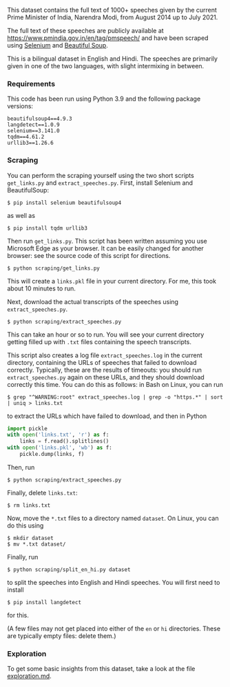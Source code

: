 This dataset contains the full text of 1000+ speeches given by the current Prime Minister of India, Narendra Modi, from August 2014 up to July 2021.

The full text of these speeches are publicly available at <https://www.pmindia.gov.in/en/tag/pmspeech/> and have been scraped using [Selenium](https://pypi.org/project/selenium/) and [Beautiful Soup](https://pypi.org/project/beautifulsoup4/).

This is a bilingual dataset in English and Hindi. The speeches are primarily given in one of the two languages, with slight intermixing in between.

### Requirements

This code has been run using Python 3.9 and the following package versions:
```
beautifulsoup4==4.9.3
langdetect==1.0.9
selenium==3.141.0
tqdm==4.61.2
urllib3==1.26.6
```

### Scraping

You can perform the scraping yourself using the two short scripts `get_links.py` and `extract_speeches.py`. First, install Selenium and BeautifulSoup:
```
$ pip install selenium beautifulsoup4
```
as well as
```
$ pip install tqdm urllib3
```
Then run `get_links.py`. This script has been written assuming you use Microsoft Edge as your browser. It can be easily changed for another browser: see the source code of this script for directions.
```
$ python scraping/get_links.py
```
This will create a `links.pkl` file in your current directory. For me, this took about 10 minutes to run.

Next, download the actual transcripts of the speeches using `extract_speeches.py`.
```
$ python scraping/extract_speeches.py
```
This can take an hour or so to run. You will see your current directory getting filled up with `.txt` files containing the speech transcripts.

This script also creates a log file `extract_speeches.log` in the current directory, containing the URLs of speeches that failed to download correctly. Typically, these are the results of timeouts: you should run `extract_speeches.py` again on these URLs, and they should download correctly this time. You can do this as follows: in Bash on Linux, you can run
```
$ grep "^WARNING:root" extract_speeches.log | grep -o "https.*" | sort | uniq > links.txt
```
to extract the URLs which have failed to download, and then in Python
```python
import pickle
with open('links.txt', 'r') as f:
    links = f.read().splitlines()
with open('links.pkl', 'wb') as f:
    pickle.dump(links, f)
```
Then, run
```
$ python scraping/extract_speeches.py
```
Finally, delete `links.txt`:
```
$ rm links.txt
```

Now, move the `*.txt` files to a directory named `dataset`. On Linux, you can do this using
```
$ mkdir dataset
$ mv *.txt dataset/
```
Finally, run
```
$ python scraping/split_en_hi.py dataset
```
to split the speeches into English and Hindi speeches. You will first need to install
```
$ pip install langdetect
```
for this.

(A few files may not get placed into either of the `en` or `hi` directories. These are typically empty files: delete them.)


### Exploration

To get some basic insights from this dataset, take a look at the file [exploration.md](exploration.md).

